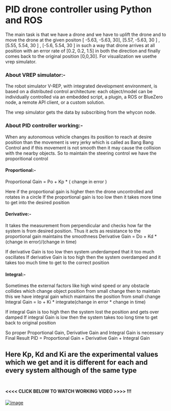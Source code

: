 
# PID drone controller using Python and ROS
 The main task is that we have a drone and we have to uplift the drone and to move the drone at the given positon [ -5.63, -5.63, 30], [5.57, -5.63, 30 ] , [5.55, 5.54, 30 ]  , [-5.6, 5.54, 30 ] in such a way that drone arrives at all position with an error rate of [0.2, 0.2, 1.5] in both the direction and finally comes back to the original position [0,0,30]. For visualization we usethe vrep simulator.

### About VREP simulator:-
The robot simulator V-REP, with integrated development environment, is based on a distributed control architecture: each object/model can be individually controlled via an embedded script, a plugin, a ROS or BlueZero node, a remote API client, or a custom solution. 

The vrep simulator gets the data by subscribing from the whycon node.

### About PID controller working:-
When any autonomous vehicle changes its position to reach at desire position than the movement is very jerky which is called as Bang Bang Control and if this movement is not smooth then it may cause the collision with the nearby objects.
So to maintain the steering control we have the proporitional control 
#### Proportional:-

Proportional Gain = Po + Kp * ( change in error )

Here if the proportional gain is higher then the drone uncontrolled and rotates in a circle
If the proportional gain is too low then it takes more time to get into the desired position

#### Derivative:-
It takes the measurement from perpendicular and checks how far the system is from desired position.
Thus it acts as resistance to the proportional gain maintains the smoothness
Derivative Gain = Do + Kd * (change in error)/(change in time)

If derivative Gain is too low then system underdamped that it too much oscillates 
If derivative Gain is too high then the system  overdamped and it takes too much time to get to the correct position

#### Integral:-
Sometimes the external factors like high wind speed or any obstacle collides which change object position from small change then to maintain this we have integral gain which maintains the position from small change
Integral Gain = Io + Ki * integrate(change in error * change in time)

If integral Gain is too high then the system lost the position and gets over damped
If integral Gain is low then the system takes too long time to get back to original position

So proper Proportional Gain, Derivative Gain and Integral Gain is necessary
Final Result PID = Proportional Gain +  Derivative Gain + Integral Gain

Here Kp, Kd and Ki are the experimental values which we get and it is different for each and every system although of the same type
<br/><br/>  
------------------
#### <<<< CLICK BELOW TO WATCH WORKING VIDEO >>>> !!!   
[![image](https://user-images.githubusercontent.com/41751718/197324723-cb599170-121d-4be0-b367-1a8590e0d42b.png)](https://youtu.be/6gyY-dop8fA)
